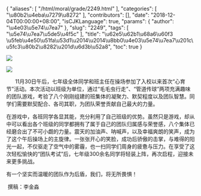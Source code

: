 {
    "aliases": [
        "/html/moral/grade/2249.html"
    ],
    "categories": [
        "\u80b2\u4eba\u7279\u8272"
    ],
    "contributors": [],
    "date": "2018-12-04T00:00:00+08:00",
    "isCJKLanguage": true,
    "params": {
        "author": "\u4e03\u5e74\u7ea7"
    },
    "slug": "2249",
    "tags": [
        "\u5e74\u7ea7\u5de5\u4f5c"
    ],
    "title": "\u62e5\u62b1\u68a6\u60f3 \u5feb\u4e50\u51fa\u53d1\u2014\u2014\u8bb0\u4e03\u5e74\u7ea7\u201c\u5fc3\u80b2\u8282\u201d\u6d3b\u52a8",
    "toc": true
}

![](https://cdn.tfls.online/mirror/full/613abb7a6c4b109d9ad2686d6f7507b5ce14c892.jpg)




![](https://cdn.tfls.online/mirror/full/aab8fa91c33da9fb55d090016a0aeb2761801c30.jpg)




 




       11月30日午后，七年级全体同学和班主任在操场参加了入校以来首次“心育节”活动。本次活动以班级为单位，通过“毛毛虫行走”、“管道传球”两项充满趣味的团队游戏，考验了八个刚刚组建的班集体的凝聚力、默契程度以及团队智慧。同学们需要默契配合、各司其职，为团队荣誉贡献自己最大的力量。




在游戏中，各班同学各显其能，充分利用了自己班级的优势。虽然只是游戏，却从中可以看出各个班级的同学都拥有了属于自己的团队归属感与荣誉感，八个集体已经磨合出了不可小觑的力量。震天的加油声、呐喊声，以及幸福爽朗的笑声，成为了这个午后操场上的主旋律。一张张开心的笑脸，成功后骄傲的击掌，与难得的阳光一起，不仅驱走了空气中的雾霾，也一扫同学们周身的疲惫与压力。在享受了这次轻松愉快的“团队考试”后，七年级300余名同学将轻装上阵，再次启程，迎接未来更多挑战。




有一个坚实而温暖的团队作为后盾，我们，将无所畏惧！




 撰稿：李金淼




  






  








